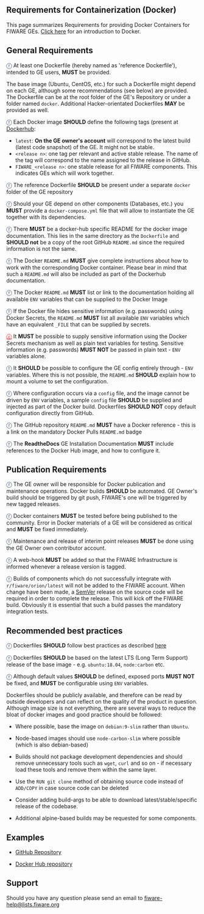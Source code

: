 ## Requirements for Containerization (Docker)

This page summarizes Requirements for providing Docker Containers for FIWARE
GEs. [Click here](https://docs.docker.com/engine/understanding-docker/) for an
introduction to Docker.

## General Requirements

<span style="color:#233c68;">&#x24D5;</span> At least one Dockerfile (hereby
named as 'reference Dockerfile'), intended to GE users, **MUST** be provided.

The base image (Ubuntu, CentOS, etc.) for such a Dockerfile might depend on each
GE, although some recommendations (see below) are provided. The Dockerfile can
be at the root folder of the GE's Repository or under a folder named `docker`.
Additional Hacker-orientated Dockerfiles **MAY** be provided as well.

<span style="color:#233c68;">&#x24D5;</span> Each Docker image **SHOULD** define
the following tags (present at [Dockerhub](https://hub.docker.com/):

-   `latest`: **On the GE owner's account** will correspond to the latest build
    (latest code snapshot) of the GE. It might not be stable.
-   `<release n>`: one tag per relevant and active stable release. The name of
    the tag will correspond to the name assigned to the release in GitHub.
-   `FIWARE_<release n>`: one stable release for all FIWARE components. This
    indicates GEs which will work together.

<span style="color:#233c68;">&#x24D5;</span> The reference Dockerfile **SHOULD**
be present under a separate `docker` folder of the GE repository

<span style="color:#233c68;">&#x24D5;</span> Should your GE depend on other
components (Databases, etc.) you **MUST** provide a `docker-compose.yml` file
that will allow to instantiate the GE together with its dependencies.

<span style="color:#233c68;">&#x24D5;</span> There **MUST** be a docker-hub
specific README for the docker image documentation. This lies in the same
directory as the `Dockerfile` and **SHOULD not** be a copy of the root GitHub
`README.md` since the required information is not the same.

<span style="color:#233c68;">&#x24D5;</span> The Docker `README.md` **MUST**
give complete instructions about how to work with the corresponding Docker
container. Please bear in mind that such a `README.md` will also be included as
part of the Dockerhub documentation.

<span style="color:#233c68;">&#x24D5;</span> The Docker `README.md` **MUST**
list or link to the documentation holding all available `ENV` variables that can
be supplied to the Docker Image

<span style="color:#233c68;">&#x24D5;</span> If the Docker file hides sensitive
information (e.g. passwords) using Docker Secrets, the `README.md` **MUST** list
all available `ENV` variables which have an equivalent `_FILE` that can be
supplied by secrets.

<a style="color:red!important" href="https://bestpractices.coreinfrastructure.org/en/projects/1#no_leaked_credentials">&#x24D2;</a>
It **MUST** be possible to supply sensitive information using the Docker Secrets
mechanism as well as plain text variables for testing. Sensitive information
(e.g. passwords) **MUST NOT** be passed in plain text - `ENV` variables alone.

<span style="color:#233c68;">&#x24D5;</span> It **SHOULD** be possible to
configure the GE config entirely through - `ENV` variables. Where this is not
possible, the `README.md` **SHOULD** explain how to mount a volume to set the
configuration.

<span style="color:#233c68;">&#x24D5;</span> Where configuration occurs via a
`config` file, and the image cannot be driven by `ENV` variables, a sample
`config` file **SHOULD** be supplied and injected as part of the Docker build.
Dockerfiles **SHOULD NOT** copy default configuration directly from GitHub.

<span style="color:#233c68;">&#x24D5;</span> The GitHub repository `README.md`
**MUST** have a Docker reference - this is a link on the mandatory Docker Pulls
`README.md` badge

<span style="color:#233c68;">&#x24D5;</span> The **ReadtheDocs** GE Installation
Documentation **MUST** include references to the Docker Hub image, and how to
configure it.

## Publication Requirements

<span style="color:#233c68;">&#x24D5;</span> The GE owner will be responsible
for Docker publication and maintenance operations. Docker builds **SHOULD** be
automated. GE Owner's build should be triggered by git push, FIWARE's one will
be triggered by new tagged releases.

<span style="color:#233c68;">&#x24D5;</span> Docker containers **MUST** be
tested before being published to the community. Error in Docker materials of a
GE will be considered as critical and **MUST** be fixed immediately.

<span style="color:#233c68;">&#x24D5;</span> Maintenance and release of interim
point releases **MUST** be done using the GE Owner own contributor account.

<span style="color:#233c68;">&#x24D5;</span> A web-hook **MUST** be added so
that the FIWARE Infrastructure is informed whenever a release version is tagged.

<span style="color:#233c68;">&#x24D5;</span> Builds of components which do not
successfully integrate with `r/fiware/orion/latest` will not be added to the
FIWARE account. When change have been made, a [SemVer](https://semver.org/)
release on the source code will be required in order to complete the release.
This will kick off the FIWARE build. Obviously it is essential that such a build
passes the mandatory integration tests.

## Recommended best practices

<span style="color:#233c68;">&#x24D5;</span> Dockerfiles **SHOULD** follow best
practices as described
[here](https://docs.docker.com/articles/dockerfile_best-practices/)

<span style="color:#233c68;">&#x24D5;</span> Dockerfiles **SHOULD** be based on
the latest LTS (Long Term Support) release of the base image - e.g.
`ubuntu:18.04`, `node:carbon` etc.

<span style="color:#233c68;">&#x24D5;</span> Although default values **SHOULD**
be defined, exposed ports **MUST NOT** be fixed, and **MUST** be configurable
using `ENV` variables.

Dockerfiles should be publicly available, and therefore can be read by outside
developers and can reflect on the quality of the product in question. Although
image size is not everything, there are several ways to reduce the bloat of
docker images and good practice should be followed:

-   Where possible, base the image on `debian:9-slim` rather than `Ubuntu`.

-   Node-based images should use `node-carbon-slim` where possible (which is
    also debian-based)

-   Builds should not package development dependencies and should remove
    unnecessary tools such as `wget`, `curl` and so on - if necessary load these
    tools and remove them within the same layer.

-   Use the `RUN git clone` method of obtaining source code instead of
    `ADD/COPY` in case source code can be deleted

-   Consider adding build-args to be able to download latest/stable/specific
    release of the codebase.

-   Additional alpine-based builds may be requested for some components.

## Examples

-   [GitHub Repository](https://github.com/telefonicaid/fiware-orion/tree/master/docker)

-   [Docker Hub repository](https://hub.docker.com/r/fiware/orion/)

## Support

Should you have any question please send an email to
[fiware-help@lists.fiware.org](mailto:fiware-help@lists.fiware.org)

